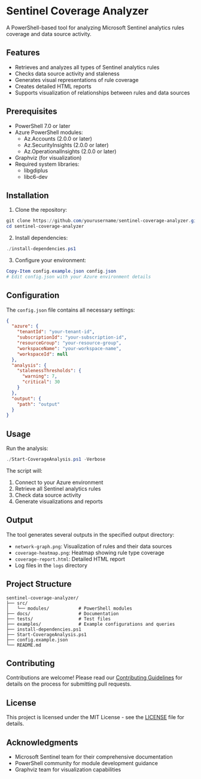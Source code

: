 # Sentinel Coverage Analyzer

A PowerShell-based tool for analyzing Microsoft Sentinel analytics rules coverage and data source activity.

## Features

- Retrieves and analyzes all types of Sentinel analytics rules
- Checks data source activity and staleness
- Generates visual representations of rule coverage
- Creates detailed HTML reports
- Supports visualization of relationships between rules and data sources

## Prerequisites

- PowerShell 7.0 or later
- Azure PowerShell modules:
  - Az.Accounts (2.0.0 or later)
  - Az.SecurityInsights (2.0.0 or later)
  - Az.OperationalInsights (2.0.0 or later)
- Graphviz (for visualization)
- Required system libraries:
  - libgdiplus
  - libc6-dev

## Installation

1. Clone the repository:
```powershell
git clone https://github.com/yourusername/sentinel-coverage-analyzer.git
cd sentinel-coverage-analyzer
```

2. Install dependencies:
```powershell
./install-dependencies.ps1
```

3. Configure your environment:
```powershell
Copy-Item config.example.json config.json
# Edit config.json with your Azure environment details
```

## Configuration

The `config.json` file contains all necessary settings:

```json
{
  "azure": {
    "tenantId": "your-tenant-id",
    "subscriptionId": "your-subscription-id",
    "resourceGroup": "your-resource-group",
    "workspaceName": "your-workspace-name",
    "workspaceId": null
  },
  "analysis": {
    "stalenessThresholds": {
      "warning": 7,
      "critical": 30
    }
  },
  "output": {
    "path": "output"
  }
}
```

## Usage

Run the analysis:
```powershell
./Start-CoverageAnalysis.ps1 -Verbose
```

The script will:
1. Connect to your Azure environment
2. Retrieve all Sentinel analytics rules
3. Check data source activity
4. Generate visualizations and reports

## Output

The tool generates several outputs in the specified output directory:
- `network-graph.png`: Visualization of rules and their data sources
- `coverage-heatmap.png`: Heatmap showing rule type coverage
- `coverage-report.html`: Detailed HTML report
- Log files in the `logs` directory

## Project Structure

```
sentinel-coverage-analyzer/
├── src/
│   └── modules/           # PowerShell modules
├── docs/                  # Documentation
├── tests/                 # Test files
├── examples/              # Example configurations and queries
├── install-dependencies.ps1
├── Start-CoverageAnalysis.ps1
├── config.example.json
└── README.md
```

## Contributing

Contributions are welcome! Please read our [Contributing Guidelines](CONTRIBUTING.md) for details on the process for submitting pull requests.

## License

This project is licensed under the MIT License - see the [LICENSE](LICENSE) file for details.

## Acknowledgments

- Microsoft Sentinel team for their comprehensive documentation
- PowerShell community for module development guidance
- Graphviz team for visualization capabilities 